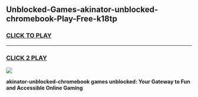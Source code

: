 
## Unblocked-Games-akinator-unblocked-chromebook-Play-Free-k18tp
<h3>
<a href="https://premium76.site?title=akinator-unblocked-chromebook&ref=20M">CLICK TO PLAY</a></h3>
<hr>

<h3>
<a href="https://premium76.site?title=akinator-unblocked-chromebook&ref=20M">CLICK 2 PLAY</a>
  
</h3>

<a href="https://premium76.site?title=akinator-unblocked-chromebook&ref=19M"><img src="https://clearcache.store/games.png"></a>


**akinator-unblocked-chromebook games unblocked: Your Gateway to Fun and Accessible Online Gaming**
